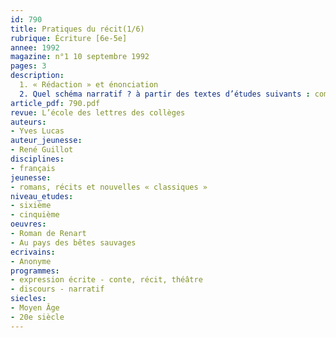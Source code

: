 ```yaml
---
id: 790
title: Pratiques du récit(1/6)
rubrique: Écriture [6e-5e]
annee: 1992
magazine: n°1 10 septembre 1992
pages: 3
description: 
  1. « Rédaction » et énonciation
  2. Quel schéma narratif ? à partir des textes d’études suivants : comment Renart a mangé du poisson, d’après le « Roman de Renart » ; comment le lièvre s’est procuré du mil, d’après « Au pays des bêtes sauvages », de René Guillot
article_pdf: 790.pdf
revue: L’école des lettres des collèges
auteurs:
- Yves Lucas
auteur_jeunesse:
- René Guillot
disciplines:
- français
jeunesse:
- romans, récits et nouvelles « classiques »
niveau_etudes:
- sixième
- cinquième
oeuvres:
- Roman de Renart
- Au pays des bêtes sauvages
ecrivains:
- Anonyme
programmes:
- expression écrite - conte, récit, théâtre
- discours - narratif
siecles:
- Moyen Âge
- 20e siècle
---
```

